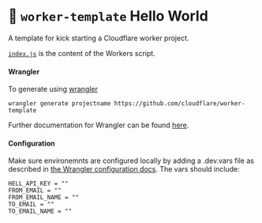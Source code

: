 # 👷 `worker-template` Hello World

A template for kick starting a Cloudflare worker project.

[`index.js`](https://github.com/cloudflare/worker-template/blob/master/index.js) is the content of the Workers script.

#### Wrangler

To generate using [wrangler](https://github.com/cloudflare/wrangler)

```
wrangler generate projectname https://github.com/cloudflare/worker-template
```

Further documentation for Wrangler can be found [here](https://developers.cloudflare.com/workers/tooling/wrangler).

#### Configuration

Make sure environemnts are configured locally by adding a .dev.vars file as described in [the Wrangler configuration docs](https://developers.cloudflare.com/workers/wrangler/configuration/#local-environments). The vars should include:

```
HELL_API_KEY = ""
FROM_EMAIL = ""
FROM_EMAIL_NAME = ""
TO_EMAIL = ""
TO_EMAIL_NAME = ""
```
